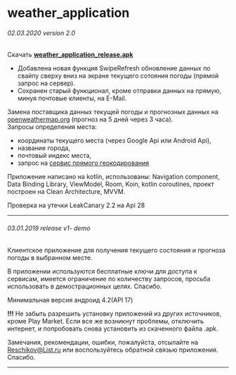 # weather_application  

###### 02.03.2020 version 2.0

Скачать [**weather_application_release.apk**](https://cloud.mail.ru/public/2SSL/aaarF1zPn) 
 
* Добавлена новая функция SwipeRefresh обновление данных по свайпу сверху
вниз на экране текущего сотояния погоды (прямой запрос на сервер).  
* Сохранен старый функционал, кроме отправки данных на прямую, минуя
почтовые клиенты, на E-Mail.   

Замена поставщика данных текущей погоды и прогнозных данных на
[openweathermap.org](https://openweathermap.org) (прогноз на 5 дней
через 3 часа).  
Запросы определения места:
- координаты текущего места (через Google Api или Android Api), 
- название города, 
- почтовый индекс места, 
- запрос на [сервис прямого геокодирования](https://opencagedata.com) 
  
Приложение написано на kotlin, использованы: Navigation component, Data
Binding Library, ViewModel, Room, Koin, kotlin coroutines, проект
построен на Clean Architecture, MVVM.

Проверка на утечки LeakCanary 2.2 на Api 28

*******************
###### 03.01.2019  release  v1- demo

Клиентское приложение для получения текущего состояния и прогноза погоды в выбранном месте.

В приложении используются бесплатные ключи для доступа к сервисам, имеется ограничение по количеству запросов, 
просьба использовать в демострационных целях. Спасибо.

Минимальная версия андроид 4.2(API 17)

**!!!** Не забыть разрешить установку приложений из других источников, кроме Play Market.
Если все же возникнут проблемы, отключить интернет, и попробовать снова установить из скаченного файла .apk.

Замечания, рекомендации, ошибки, пожалуйста, отсылайте на Reschikov@List.ru или воспользуйтесь обратной связью приложения. Спасибо.
********************
